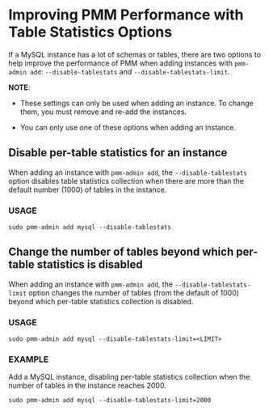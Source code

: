 # Improving PMM Performance with Table Statistics Options

If a MySQL instance has a lot of schemas or tables,
there are two options to help improve the performance of PMM
when adding instances with `pmm-admin add`:
`--disable-tablestats` and `--disable-tablestats-limit`.

**NOTE**: 
* These settings can only be used when adding an instance.
To change them, you must remove and re-add the instances.


* You can only use one of these options when adding an instance.

## Disable per-table statistics for an instance

When adding an instance with `pmm-admin add`,
the `--disable-tablestats` option
disables table statistics collection
when there are more than the default number (1000) of tables in the instance.

### USAGE

```
sudo pmm-admin add mysql --disable-tablestats
```

## Change the number of tables beyond which per-table statistics is disabled

When adding an instance with `pmm-admin add`,
the `--disable-tablestats-limit` option
changes the number of tables (from the default of 1000)
beyond which per-table statistics collection is disabled.

### USAGE

```
sudo pmm-admin add mysql --disable-tablestats-limit=<LIMIT>
```

### EXAMPLE

Add a MySQL instance,
disabling per-table statistics collection
when the number of tables in the instance reaches 2000.

```
sudo pmm-admin add mysql --disable-tablestats-limit=2000
```
